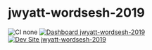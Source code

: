 # jwyatt-wordsesh-2019

![CI none](https://img.shields.io/badge/ci-none-orange.svg)
[![Dashboard jwyatt-wordsesh-2019](https://img.shields.io/badge/dashboard-jwyatt_wordsesh_2019-yellow.svg)](https://dashboard.pantheon.io/sites/daa711a1-8bcd-4cbb-9338-5c1ee126190b#dev/code)
[![Dev Site jwyatt-wordsesh-2019](https://img.shields.io/badge/site-jwyatt_wordsesh_2019-blue.svg)](http://dev-jwyatt-wordsesh-2019.pantheonsite.io/)